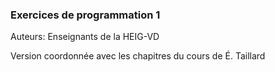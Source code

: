 ### Exercices de programmation 1

Auteurs: Enseignants de la HEIG-VD

Version coordonnée avec les chapitres du cours de É. Taillard
